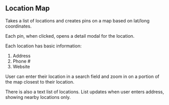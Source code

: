 ## Location Map

Takes a list of locations and creates pins on a map based on lat/long coordinates.

Each pin, when clicked, opens a detail modal for the location.

Each location has basic information:

1. Address
2. Phone #
3. Website

User can enter their location in a search field and zoom in on a portion of the map closest to their location.

There is also a text list of locations. List updates when user enters address, showing nearby locations only.
